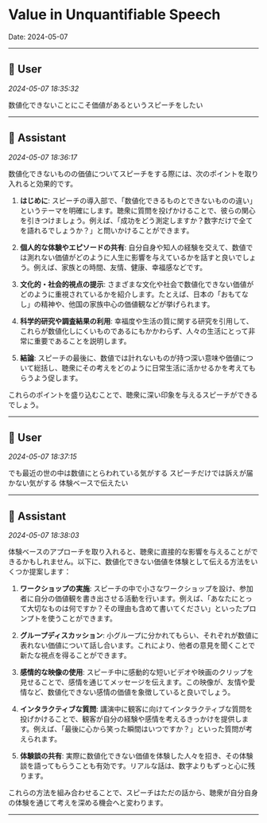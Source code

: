 # Value in Unquantifiable Speech

Date: 2024-05-07

---

## 👤 User
*2024-05-07 18:35:32*

数値化できないことにこそ価値があるというスピーチをしたい

---

## 🤖 Assistant
*2024-05-07 18:36:17*

数値化できないものの価値についてスピーチをする際には、次のポイントを取り入れると効果的です。

1. **はじめに**: スピーチの導入部で、「数値化できるものとできないものの違い」というテーマを明確にします。聴衆に質問を投げかけることで、彼らの関心を引きつけましょう。例えば、「成功をどう測定しますか？数字だけで全てを語れるでしょうか？」と問いかけることができます。

2. **個人的な体験やエピソードの共有**: 自分自身や知人の経験を交えて、数値では測れない価値がどのように人生に影響を与えているかを話すと良いでしょう。例えば、家族との時間、友情、健康、幸福感などです。

3. **文化的・社会的視点の提示**: さまざまな文化や社会で数値化できない価値がどのように重視されているかを紹介します。たとえば、日本の「おもてなし」の精神や、他国の家族中心の価値観などが挙げられます。

4. **科学的研究や調査結果の利用**: 幸福度や生活の質に関する研究を引用して、これらが数値化しにくいものであるにもかかわらず、人々の生活にとって非常に重要であることを説明します。

5. **結論**: スピーチの最後に、数値では計れないものが持つ深い意味や価値について総括し、聴衆にその考えをどのように日常生活に活かせるかを考えてもらうよう促します。

これらのポイントを盛り込むことで、聴衆に深い印象を与えるスピーチができるでしょう。

---

## 👤 User
*2024-05-07 18:37:15*

でも最近の世の中は数値にとらわれている気がする スピーチだけでは訴えが届かない気がする 体験ベースで伝えたい

---

## 🤖 Assistant
*2024-05-07 18:38:03*

体験ベースのアプローチを取り入れると、聴衆に直接的な影響を与えることができるかもしれません。以下に、数値化できない価値を体験として伝える方法をいくつか提案します：

1. **ワークショップの実施**: スピーチの中で小さなワークショップを設け、参加者に自分の価値観を書き出させる活動を行います。例えば、「あなたにとって大切なものは何ですか？その理由も含めて書いてください」といったプロンプトを使うことができます。

2. **グループディスカッション**: 小グループに分かれてもらい、それぞれが数値に表れない価値について話し合います。これにより、他者の意見を聞くことで新たな視点を得ることができます。

3. **感情的な映像の使用**: スピーチ中に感動的な短いビデオや映画のクリップを見せることで、感情を通じてメッセージを伝えます。この映像が、友情や愛情など、数値化できない感情の価値を象徴していると良いでしょう。

4. **インタラクティブな質問**: 講演中に観客に向けてインタラクティブな質問を投げかけることで、観客が自分の経験や感情を考えるきっかけを提供します。例えば、「最後に心から笑った瞬間はいつですか？」といった質問が考えられます。

5. **体験談の共有**: 実際に数値化できない価値を体験した人々を招き、その体験談を語ってもらうことも有効です。リアルな話は、数字よりもずっと心に残ります。

これらの方法を組み合わせることで、スピーチはただの話から、聴衆が自分自身の体験を通じて考えを深める機会へと変わります。

---
